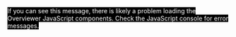 <!DOCTYPE html>
<html>
<head>

<title>Minecraft Overviewer</title>

<meta http-equiv="Content-Type" content="text/html; charset=utf-8" />
<meta name="generator" content="Minecraft-Overviewer 0.16.12 (86963c5)" />
<meta name="viewport" content="initial-scale=1.0, user-scalable=no" />

<script type="text/javascript" src="overviewerConfig.js"></script>
<script type="text/javascript" src="overviewer.js"></script>
<script type="text/javascript" src="baseMarkers.js"></script>

<link rel="stylesheet" href="leaflet.css" />
<script src="leaflet.js"></script>
<link rel="stylesheet" href="overviewer.css" type="text/css" />

</head>

<!-- Generated at: Wed, 10 Feb 2021 19:11:38 Pacific Standard Time -->
<body onload="overviewer.util.initialize()">
    <noscript style="color:white; background-color:black">
        If you can see this message, there is likely a problem loading the Overviewer JavaScript components.
        Check the JavaScript console for error messages.
    </noscript>
    <div id="mcmap"></div>
</body>
</html>
